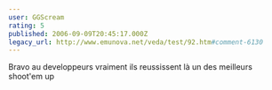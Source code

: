```yaml
---
user: GGScream
rating: 5
published: 2006-09-09T20:45:17.000Z
legacy_url: http://www.emunova.net/veda/test/92.htm#comment-6130
---
```

Bravo au developpeurs vraiment ils reussissent là un des meilleurs shoot'em up